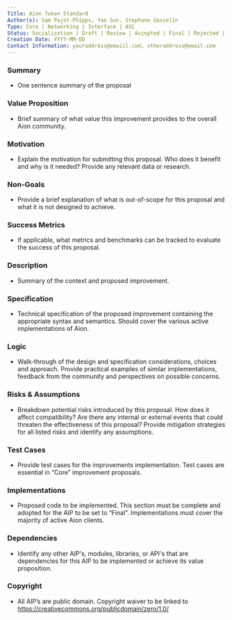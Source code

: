 ```yaml
---
Title: Aion Token Standard
Author(s): Sam Pajot-Phipps, Yao Sun, Stephane Gosselin
Type: Core | Networking | Interface | ASC
Status: Socialization | Draft | Review | Accepted | Final | Rejected | Replaced | Deferred
Creation Date: YYYY-MM-DD
Contact Information: youraddress@emaiil.com, otheraddress@email.com
---
```


### Summary

- One sentence summary of the proposal

### Value Proposition 

- Brief summary of what value this improvement provides to the overall Aion community.

### Motivation

- Explain the motivation for submitting this proposal. Who does it benefit and why is it needed? Provide any relevant data or research.

### Non-Goals

- Provide a brief explanation of what is out-of-scope for this proposal and what it is not designed to achieve. 

### Success Metrics

- If applicable, what metrics and benchmarks can be tracked to evaluate the success of this proposal.

### Description

- Summary of the context and proposed improvement.

### Specification

- Technical specification of the proposed improvement containing the appropriate syntax and semantics. Should cover the various active implementations of Aion. 

### Logic

- Walk-through of the design and specification considerations, choices and approach. Provide practical examples of similar implementations, feedback from the community and perspectives on possible concerns.

### Risks & Assumptions

- Breakdown potential risks introduced by this proposal. How does it affect compatibility? Are there any internal or external events that could threaten the effectiveness of this proposal? Provide mitigation strategies for all listed risks and identify any assumptions.

### Test Cases

- Provide test cases for the improvements implementation. Test cases are essential in “Core” improvement proposals. 

### Implementations

- Proposed code to be implemented. This section must be complete and adopted for the AIP to be set to “Final”. Implementations must cover the majority of active Aion clients. 

### Dependencies

- Identify any other AIP's, modules, libraries, or API's that are dependencies for this AIP to be implemented or achieve its value proposition.

### Copyright

- All AIP’s are public domain. Copyright waiver to be linked 
  to https://creativecommons.org/publicdomain/zero/1.0/
